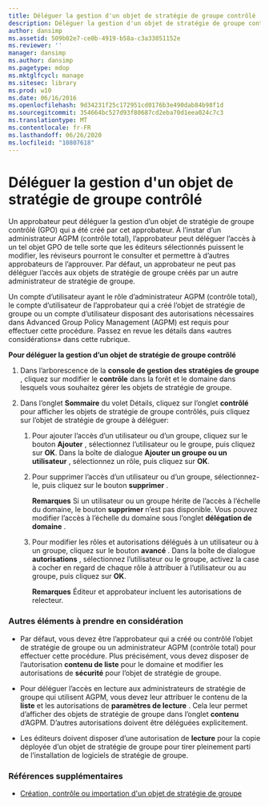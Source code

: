```yaml
---
title: Déléguer la gestion d'un objet de stratégie de groupe contrôlé
description: Déléguer la gestion d'un objet de stratégie de groupe contrôlé
author: dansimp
ms.assetid: 509b02e7-ce0b-4919-b58a-c3a33051152e
ms.reviewer: ''
manager: dansimp
ms.author: dansimp
ms.pagetype: mdop
ms.mktglfcycl: manage
ms.sitesec: library
ms.prod: w10
ms.date: 06/16/2016
ms.openlocfilehash: 9d34231f25c172951cd0176b3e490dab84b98f1d
ms.sourcegitcommit: 354664bc527d93f80687cd2eba70d1eea024c7c3
ms.translationtype: MT
ms.contentlocale: fr-FR
ms.lasthandoff: 06/26/2020
ms.locfileid: "10807618"
---
```

# Déléguer la gestion d'un objet de stratégie de groupe contrôlé


Un approbateur peut déléguer la gestion d’un objet de stratégie de groupe contrôlé (GPO) qui a été créé par cet approbateur. À l’instar d’un administrateur AGPM (contrôle total), l’approbateur peut déléguer l’accès à un tel objet GPO de telle sorte que les éditeurs sélectionnés puissent le modifier, les réviseurs pourront le consulter et permettre à d’autres approbateurs de l’approuver. Par défaut, un approbateur ne peut pas déléguer l’accès aux objets de stratégie de groupe créés par un autre administrateur de stratégie de groupe.

Un compte d’utilisateur ayant le rôle d’administrateur AGPM (contrôle total), le compte d’utilisateur de l’approbateur qui a créé l’objet de stratégie de groupe ou un compte d’utilisateur disposant des autorisations nécessaires dans Advanced Group Policy Management (AGPM) est requis pour effectuer cette procédure. Passez en revue les détails dans «autres considérations» dans cette rubrique.

**Pour déléguer la gestion d’un objet de stratégie de groupe contrôlé**

1.  Dans l’arborescence de la **console de gestion des stratégies de groupe** , cliquez sur modifier le **contrôle** dans la forêt et le domaine dans lesquels vous souhaitez gérer les objets de stratégie de groupe.

2.  Dans l’onglet **Sommaire** du volet Détails, cliquez sur l’onglet **contrôlé** pour afficher les objets de stratégie de groupe contrôlés, puis cliquez sur l’objet de stratégie de groupe à déléguer:

    1.  Pour ajouter l’accès d’un utilisateur ou d’un groupe, cliquez sur le bouton **Ajouter** , sélectionnez l’utilisateur ou le groupe, puis cliquez sur **OK**. Dans la boîte de dialogue **Ajouter un groupe ou un utilisateur** , sélectionnez un rôle, puis cliquez sur **OK**.

    2.  Pour supprimer l’accès d’un utilisateur ou d’un groupe, sélectionnez-le, puis cliquez sur le bouton **supprimer** .

        **Remarques**  Si un utilisateur ou un groupe hérite de l’accès à l’échelle du domaine, le bouton **supprimer** n’est pas disponible. Vous pouvez modifier l’accès à l’échelle du domaine sous l’onglet **délégation de domaine** .

         

    3.  Pour modifier les rôles et autorisations délégués à un utilisateur ou à un groupe, cliquez sur le bouton **avancé** . Dans la boîte de dialogue **autorisations** , sélectionnez l’utilisateur ou le groupe, activez la case à cocher en regard de chaque rôle à attribuer à l’utilisateur ou au groupe, puis cliquez sur **OK**.

        **Remarques**  Éditeur et approbateur incluent les autorisations de relecteur.

         

### Autres éléments à prendre en considération

-   Par défaut, vous devez être l’approbateur qui a créé ou contrôlé l’objet de stratégie de groupe ou un administrateur AGPM (contrôle total) pour effectuer cette procédure. Plus précisément, vous devez disposer de l’autorisation **contenu de liste** pour le domaine et modifier les autorisations de **sécurité** pour l’objet de stratégie de groupe.

-   Pour déléguer l’accès en lecture aux administrateurs de stratégie de groupe qui utilisent AGPM, vous devez leur attribuer le contenu de la **liste** et les autorisations de **paramètres de lecture** . Cela leur permet d’afficher des objets de stratégie de groupe dans l’onglet **contenu** d’AGPM. D’autres autorisations doivent être déléguées explicitement.

-   Les éditeurs doivent disposer d’une autorisation de **lecture** pour la copie déployée d’un objet de stratégie de groupe pour tirer pleinement parti de l’installation de logiciels de stratégie de groupe.

### Références supplémentaires

-   [Création, contrôle ou importation d'un objet de stratégie de groupe](creating-controlling-or-importing-a-gpo-editor-agpm30ops.md)

 

 






